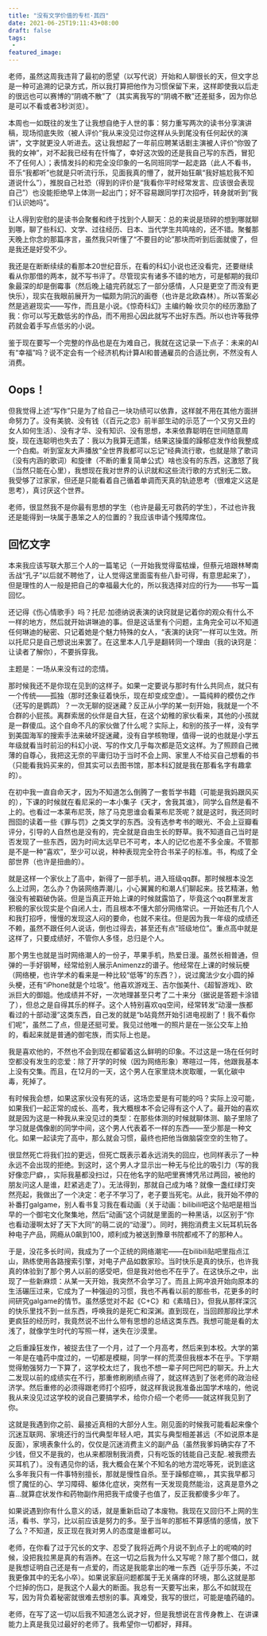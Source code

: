 ```yaml
---
title: "没有文学价值的专栏·其四"
date: 2021-06-25T19:11:43+08:00
draft: false
tags:
 - 
featured_image:
---
```

老师，虽然这周我违背了最初的愿望（以写代说）开始和人聊很长的天，但文字总是一种可追溯的记录方式，所以我打算把他作为习惯保留下来，这样即使我以后走的很远也可以赛博的“阴魂不散”了（其实离我写的“阴魂不散”还差挺多，因为你总是可以不看或者3秒浏览）。


本周也一如既往的发生了让我想自绝于人世的事：努力重写两次的读书分享演讲稿，现场彻底失败（被人评价“我从来没见过你这样从头到尾没有任何起伏的演讲”，文字就更没人听进去。这让我想起了一年前应聘某话剧主演被人评价“你毁了我的女神”，对不起我已经有在忏悔了，幸好这次毁的还是我自己写的东西，冒犯不了任何人）；表情发抖的和完全没印象的一名同班同学一起走路（此人不看书，音乐“我都听”也就是只听流行乐，见面我真的懵了，就开始狂飙“我好尴尬我不知道说什么”），推脱自己社恐（得到的评价是“我看你平时经常发言、应该很会表现自己”）也没能拒绝早上体测一起出门；好不容易跟同学打次招呼，转身就听到“我们认识她吗”。


让人得到安慰的是读书会聚餐和终于找到个人聊天：总的来说是琐碎的想到哪就聊到哪，聊了些科幻、文学、过往经历、日本、当代学生共鸣啥的，还不错。聚餐那天晚上你念的那篇序言，虽然我只听懂了“不要目的论”那块而听到后面就傻了，但是我还是好受不少。


我还是在断断续续的看那本20世纪音乐，在看的科幻小说也还没看完，还要继续看从你那借的两本，就不写书评了。尽管现实有诸多不错的地方，可是郁期的我印象最深的却是倒霉事（然后晚上磕完药就忘了一部分感情，人只是更空了而没有更快乐），现实在我眼前展开为一幅颇为阴沉的画卷（也许是北欧森林）。所以答案必然是逃避现实——写作，而且是小说。《惊奇科幻》主编约翰·坎贝尔的经历激励了我：你可以写无数低劣的作品，而不用担心因此就写不出好东西。所以也许等我停药就会着手写点低劣的小说。


鉴于现在要写一个完整的作品也是在为难自己，我就在这记录一下点子：未来的AI有“幸福”吗？说不定会有一个经济机构计算AI和普通雇员的合适比例，不然没有人消费。


## Oops！
但我觉得上述“写作”只是为了给自己一块功绩可以依靠，这样就不用在其他方面拼命努力了。没有美貌、没有钱（《百元之恋》前半部生动的示范了一个又穷又丑的女人如何生活）、没有才华、没有知识、没有思想，本来依靠聪明在世间随意周旋，现在连聪明也失去了：我以为我算无遗策，结果这操蛋的躁郁症发作给我整成一个白痴。听到室友大声播放“全世界我都可以忘记”经典流行歌，也就是除了歌词（没有内涵的歌词）和旋律（不断的重复简单公式）啥也没有的东西，这激怒了我（当然只能在心里），我想现在我对世界的认识就和这些流行歌的方式别无二致。我受够了过家家，但还是只能看着自己循着单调而天真的轨迹思考（很难定义这是思考），真讨厌这个世界。


老师，很显然我不是你最有思想的学生（也许是最无可救药的学生），不过也许我还是能得到一块属于愚笨之人的位置的？我应该申请个残障席位。
## 回忆文字
本来我应该写联大那三个人的一篇笔记（一开始我觉得蛮枯燥，但蔡元培跟林琴南舌战“孔子”以后就不聘他了，让人觉得这里面蛮有些八卦可得，有意思起来了），但是理性的人一般是把自己的幸福最大化的，所以我选择对应的行为——书写一篇回忆。


还记得《伤心情歌手》吗？托尼·加德纳说表演的诀窍就是记着你的观众有什么不一样的地方，然后就开始讲琳迪的事。但是这话里有个问题，主角完全可以不知道任何琳迪的秘密、只记着她是个魅力特殊的女人，“表演的诀窍”一样可以生效。所以托尼只是自己想说出来罢了。在这里本人几乎是翻转同一个理由（我的诀窍是：让读者了解你），不要拆穿我。


主题是：一场从来没有过的恋情。


那时候我还不是你现在见到的这样子。如果一定要说与那时有什么共同点，就只有一个传统——孤独（那时还象征着快乐，现在却变成空虚）。一篇纯粹的模仿之作（还写的是鹦鹉）？一次无聊的捉迷藏？反正从小学的某一刻开始，我就是一个不合群的小屁孩。离群索居的伙伴是自大狂，在这个幼稚的家伙看来，其他的小孩就是一群傻瓜。这个自命不凡的家伙做了什么呢？实际上，和别的孩子一样，没有学到美国海军的搜索手法来破坏捉迷藏，没有自学核物理，值得一说的也就是小学五年级就看当时前沿的科幻小说、写的作文几乎每次都是范文这样。为了照顾自己微薄的自尊心，我把这无奈的平庸归功于当时不会上网、家里人不给买自己想看的书（只能看我妈买来的，但其实可以去图书馆，那本科幻就是我在那看名字有趣拿的）。


在初中我一直自命天才，因为不知道怎么倒腾了一套哲学书籍（可能是我妈跟风买的），下课的时候就在看尼采的一本小集子《天才，舍我其谁》，同学么自然是看不上的。也看过一本莱布尼茨，除了马克思谁会看莱布尼茨呢？就是这时，我还同时囫囵的读着一些《罪与罚》之类文学的东西。没有选参考书的眼光、不会上豆瓣看评分，引导的人自然也是没有的，完全就是自由生长的野草。我不知道自己当时是否发现了一些东西，因为时间太远早已不可考，本人的记忆也差不多全废。不管那是不是一种“喜欢”，至少可以说，种种表现完全符合书呆子的标准。书，构成了全部世界（也许是扭曲的）。


就是这样一个家伙上了高中，新得了一部手机，进入班级qq群。那时候根本没怎么上过网，怎么办？伪装网络弄潮儿，小心翼翼的和潮人们聊起来。技艺精湛，勉强没有被戳破伪装。但是当真正开始上课的时候就露馅了，毕竟这个qq群里发言积极的家伙现实是个自闭人士，而且根本不懂大部分网络常识。一开始还有几个人和我打招呼，慢慢的发现这人闷的要命，也就不来往。但是因为我一年级的成绩还不赖，虽然不跟任何人说话，倒也过得去，甚至还有点“班级地位”。重点高中就是这样了，只要成绩好，不管你人多怪，总归是个人。


那个男生也就是当时网络潮人的一份子，苹果手机，热爱日漫。虽然长相普通，但弹的一手好钢琴，经常给别人展示Animenzz的谱子。他经常在上课的时候玩梗（网络梗，也许学术的看来是一种比较“低等”的东西？），说过魔法少女小圆的掉头梗，还有“iPhone就是个垃圾”。他喜欢游戏王、吉尔伽美什、《超智游戏》、欧派巨大的御姐。他成绩并不好，一次地理甚至只考了二十来分（据说是答题卡涂错了），但总之是自得其乐的样子。这个人特别喜欢qq空间，经常转发“动漫一族都看过的十部动漫”这类东西，自己发的就是“b站竟然开始引进电视剧了！我不看你们呢”，虽然二了点，但是还挺可爱。我见过他唯一的照片是在一张公交车上拍的，看起来就是普通的御宅族，而实际上也是。


我是喜欢他的，不然也不会到现在都留着这么鲜明的印象。不过这是一场在任何时空都没有发生的恋爱：除了开学的时候（因为网络形象）寒暄过一阵，他跟我基本上没有交集。而且，在12月的一天，这个男人在家里烧木炭取暖，一氧化碳中毒，死掉了。


有时候我会想，如果这家伙没有死的话，这场恋爱是有可能的吗？实际上没可能，如果我们一起正常的成长、高考，我大概根本不会记得有这个人了。最开始的喜欢就是因为这是一种我从来没见过的类型：在那些体测的时候就聊体测、脑子里除了学习就是偶像剧的同学中间，这个男人代表着不一样的东西——至少那是一种文化。如果一起读完了高中，那么就会习惯，最终也把他当做脑袋空空的生物了。


很显然死亡将我们拉的更远，但死亡既表示着永远消失的回应，也同样表示了一种永远不会出现的拒绝。到这时，这个男人才显示出一种无与伦比的吸引力（写的我好像恋尸癖，，实际我墓都没扫过，只在他名字的贴吧里赛博凭吊过两回，被他的朋友问这人是谁，赶紧逃走了）。无法得到，那就自己成为咯？就像一盏红绿灯突然亮起，我做出了一个决定：老子不学习了，老子要当死宅。从此，我开始不停的补番打galgame，别人看书复习我在看动画（关于动画：bilibili吧这个贴吧是相当早的一个御宅文化聚集地，然后“动画”这个词就是里面的一种黑话，以区别于“你也看动漫啊太好了天下大同”的萌二说的“动漫”）。同时，拥抱消费主义玩耳机玩各种电子产品，网瘾从0飙到100，顺利成为被送到豫章书院都戒不了的那种人。


于是，没花多长时间，我成为了一个正统的网络潮宅——在bilibili贴吧里指点江山，熟练使用各路搜索引擎，对电子产品如数家珍。当时快乐是真的快乐，也许我真的体验到了那个男人以前的感受吧，但是我对他也不在乎了。在这快乐之中，出现了一些新麻烦：从某一天开始，我突然不会学习了。而且上网冲浪开始向原本的生活碾压过来，它成为了一种强迫的习惯，我也不再看以前的那些书，花更多的时间研究galgame的情节。虽然感觉对不起《C+C》和《素晴日》，但我从那样深沉的快乐里找不到一丝东西，呼唤我的是死亡和深渊。直到现在，当回顾那段比学术更疯狂的经历时，我竟然说不出什么带有思想的总结这类东西。我想可能是看的太浅了，就像学生时代的写照一样，迷失在沙漠里。


之后重躁狂发作，被捉去住了一个月，过了一个月高考，然后来到本校。大学的第一年是在嗑药中度过的，一切都是模糊，同学一样的荒漠但我根本不在乎。下学期觉得勉强努力一下算了，这学校太烂了，我也不想一辈子阿巴阿巴的聊天。升上大二发现以前的成绩实在不行，那重修刷刷绩点得了，就这样选到了张老师的政治经济学。然后重修的必须得跟老师打个招呼，就这样我说我准备出国学术啥的，他说我从来没见过这学校的说自己要搞学术，给你介绍一个老师——就这样我见到了你。


这就是我遇到你之前、最接近真相的大部分人生。刚见面的时候我可能看起来像个沉迷互联网、家境还行的当代典型年轻人吧，其实与典型相差甚远（不如说原本是反面），家境表象什么的，仅仅是沉迷消费主义的副产品（虽然我爹妈确实存了不少钱，但又不是我的，也从来都限制我消费，只有吃饭的钱能自己支配..被我攒去买耳机了）。没有遇见你的话，我大概会在某个不知名的地方混吃等死，说到底这么多年我只有一件事特别擅长，那就是慢性自杀。至于躁郁症嘛，，其实我早都习惯了魔怔的心、学习障碍、躯体化症状，突然有一天发现竟然能治，这真是意外之喜...就算症状发作和药物副作用把我干成傻子也值了，反正我都傻多少年了。


如果说遇到你有什么意义的话，就是重新启动了本废物。我现在又回归不上网的生活，看书、学习，比以前应该是努力的多。至于当年的那桩不算感情的感情，放下了么？不知道，反正现在我对男人的态度是谁都可以。


老师，在你看了过于冗长的文字、忍受了我将近两个月说不到点子上的呢喃的时候，没把我拉黑是真的有涵养。在这一切之后我为什么又写呢？除了那个借口，就是我想证明自己还是有一点爱的，而这是我能拿出的唯一东西（近乎莎乐美，不过我更像其中的无名小卒）。如果说家庭问题都属于无关痛痒的环境，那么这就是那个烂掉的伤口，是我这个人最大的断面。我总有一天要写出来，那么不如就现在写，因为背负着秘密就很难去想别的事。真难受，我写的很烂，可能是嗑药磕的。


老师，在写了这一切以后我不知道怎么说才好，但是我想说在言传身教上、在讲课能力上真是我见过最好的老师了。我希望你一切都好，拜拜。